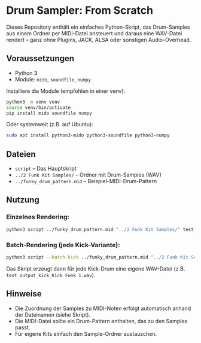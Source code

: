 # Drum Sampler: From Scratch

Dieses Repository enthält ein einfaches Python-Skript, das Drum-Samples aus einem Ordner per MIDI-Datei ansteuert und daraus eine WAV-Datei rendert – ganz ohne Plugins, JACK, ALSA oder sonstigen Audio-Overhead.

## Voraussetzungen
- Python 3
- Module: `mido`, `soundfile`, `numpy`
  
Installiere die Module (empfohlen in einer venv):
```bash
python3 -m venv venv
source venv/bin/activate
pip install mido soundfile numpy
```
Oder systemweit (z.B. auf Ubuntu):
```bash
sudo apt install python3-mido python3-soundfile python3-numpy
```

## Dateien
- `script` – Das Hauptskript
- `../2 Funk Kit Samples/` – Ordner mit Drum-Samples (WAV)
- `../funky_drum_pattern.mid` – Beispiel-MIDI-Drum-Pattern

## Nutzung

### Einzelnes Rendering:
```bash
python3 script ../funky_drum_pattern.mid "../2 Funk Kit Samples/" test_output.wav
```

### Batch-Rendering (jede Kick-Variante):
```bash
python3 script --batch-kick ../funky_drum_pattern.mid "../2 Funk Kit Samples/" test_output
```

Das Skript erzeugt dann für jede Kick-Drum eine eigene WAV-Datei (z.B. `test_output_kick_Kick Funk 1.wav`).

## Hinweise
- Die Zuordnung der Samples zu MIDI-Noten erfolgt automatisch anhand der Dateinamen (siehe Skript).
- Die MIDI-Datei sollte ein Drum-Pattern enthalten, das zu den Samples passt.
- Für eigene Kits einfach den Sample-Ordner austauschen. 